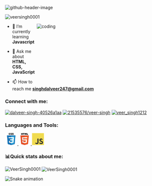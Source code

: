 ![github-header-image](https://github.com/VeerSingh0001/VeerSingh0001/assets/115876530/02efe538-ec9d-4619-a0f5-86f37fd6a077)

<p align="left"> <img src="https://komarev.com/ghpvc/?username=veersingh0001&label=Profile%20views&color=0e75b6&style=flat" alt="veersingh0001" /> </p>  


<img align="right" alt="coding" height ="200" width="400" src="https://user-images.githubusercontent.com/55389276/140866485-8fb1c876-9a8f-4d6a-98dc-08c4981eaf70.gif" alt="VeerSingh0001"/>  


- 🌱 I’m currently learning **Javascript**

- 💬 Ask me about **HTML, CSS, JavaScript**

- 📫 How to reach me **singhdalveer247@gmail.com**

<h3 align="left">Connect with me:</h3>
<p align="left">
<a href="https://linkedin.com/in/dalveer-singh-40526a1aa" target="blank"><img align="center" src="https://raw.githubusercontent.com/rahuldkjain/github-profile-readme-generator/master/src/images/icons/Social/linked-in-alt.svg" alt="dalveer-singh-40526a1aa" height="30" width="40" /></a>
<a href="https://stackoverflow.com/users/21535576/veer-singh" target="blank"><img align="center" src="https://raw.githubusercontent.com/rahuldkjain/github-profile-readme-generator/master/src/images/icons/Social/stack-overflow.svg" alt="21535576/veer-singh" height="30" width="40" /></a>
<a href="https://instagram.com/veer_singh1212" target="blank"><img align="center" src="https://raw.githubusercontent.com/rahuldkjain/github-profile-readme-generator/master/src/images/icons/Social/instagram.svg" alt="veer_singh1212" height="30" width="40" /></a>
</p>

<h3 align="left">Languages and Tools:</h3>
<p align="left"> <a href="https://www.w3schools.com/css/" target="_blank" rel="noreferrer"> <img src="https://raw.githubusercontent.com/devicons/devicon/master/icons/css3/css3-original-wordmark.svg" alt="css3" width="40" height="40"/> </a> <a href="https://www.w3.org/html/" target="_blank" rel="noreferrer"> <img src="https://raw.githubusercontent.com/devicons/devicon/master/icons/html5/html5-original-wordmark.svg" alt="html5" width="40" height="40"/> </a> <a href="https://developer.mozilla.org/en-US/docs/Web/JavaScript" target="_blank" rel="noreferrer"> <img src="https://raw.githubusercontent.com/devicons/devicon/master/icons/javascript/javascript-original.svg" alt="javascript" width="40" height="40"/> </a> </p>

<h3 align="left">📊Quick stats about me:</h3>
<p><img align="left" src="https://github-readme-stats.vercel.app/api/top-langs?username=VeerSingh0001&show_icons=true&locale=en&layout=compact&theme=tokyonight" alt="VeerSingh0001" /></p>

<p>&nbsp;<img align="center" src="https://github-readme-stats.vercel.app/api?username=VeerSingh0001&show_icons=true&locale=en&theme=tokyonight" alt="VeerSingh0001" /></p>

![Snake animation](https://github.com/VeerSingh0001/VeerSingh0001/blob/output/github-contribution-grid-snake.svg)
